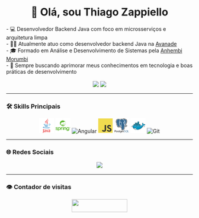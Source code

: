 <div align="center">
  <h1>👋 Olá, sou Thiago Zappiello</h1>
</div>

<div> 
  - 💻 Desenvolvedor Backend Java com foco em microsserviços e arquitetura limpa<br>
  - 👨‍💼 Atualmente atuo como desenvolvedor backend Java na <a href="https://www.avanade.com/pt-br/" target="_blank">Avanade</a> <br>
  - 🎓 Formado em Análise e Desenvolvimento de Sistemas pela <a href="https://portal.anhembi.br/" target="_blank">Anhembi Morumbi</a> <br>
  - 📘 Sempre buscando aprimorar meus conhecimentos em tecnologia e boas práticas de desenvolvimento
</div>

<br>

<div align="center">
  <img height="150em" src="https://github-readme-stats.vercel.app/api/top-langs/?username=TZappiello&layout=compact&langs_count=7&theme=tokyonight"/>
  <img height="150em" src="http://github-readme-streak-stats.herokuapp.com?user=TZappiello&theme=tokyonight&date_format=j%20M%5B%20Y%5D"/>
</div>

---

### 🛠️ Skills Principais

<div align="center">
  <img src="https://raw.githubusercontent.com/devicons/devicon/master/icons/java/java-original-wordmark.svg" alt="Java" width="40" height="40"/>
  <img src="https://raw.githubusercontent.com/devicons/devicon/master/icons/spring/spring-original-wordmark.svg" alt="Spring" width="40" height="40"/>
  <img src="https://brandslogos.com/wp-content/uploads/images/large/angular-icon-logo.png" alt="Angular" width="40" height="40"/>
  <img src="https://raw.githubusercontent.com/devicons/devicon/master/icons/javascript/javascript-original.svg" alt="JavaScript" width="40" height="40"/>
  <img src="https://raw.githubusercontent.com/devicons/devicon/master/icons/postgresql/postgresql-original-wordmark.svg" alt="PostgreSQL" width="40" height="40"/>
  <img src="https://raw.githubusercontent.com/devicons/devicon/master/icons/docker/docker-original.svg" alt="Docker" width="40" height="40"/>
  <img src="https://www.vectorlogo.zone/logos/git-scm/git-scm-icon.svg" alt="Git" width="40" height="40"/>
</div>

---

### 🌐 Redes Sociais

<div align="center">
  <a href="https://www.linkedin.com/in/thiago-zappiello/" target="_blank">
    <img src="https://img.shields.io/badge/-LinkedIn-%230077B5?style=for-the-badge&logo=linkedin&logoColor=white">
  </a>
</div>

---

### 👁️ Contador de visitas

<div align="center">
  <img src="https://profile-counter.glitch.me/TZappiello/count.svg" width="150" height="35"/>
</div>
